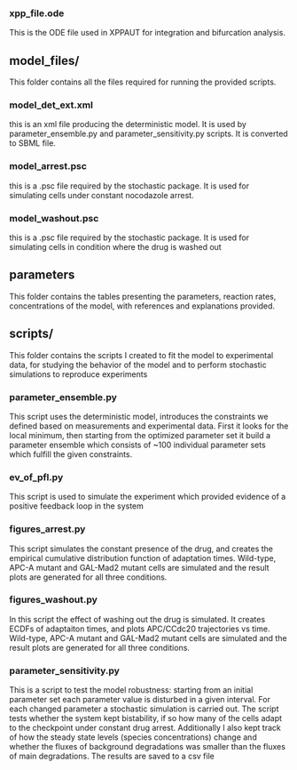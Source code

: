 ### xpp_file.ode
This is the ODE file used in XPPAUT for integration and bifurcation analysis.

## model_files/
This folder contains all the files required for running the provided scripts. 

### model_det_ext.xml
this is an xml file producing the deterministic model. It is used by parameter_ensemble.py and parameter_sensitivity.py scripts. It is converted to SBML file.

### model_arrest.psc
this is a .psc file required by the stochastic package.  It is used for simulating cells under constant nocodazole arrest.

### model_washout.psc
this is a .psc file required by the stochastic package.  It is used for simulating cells in condition where the drug is washed out

## parameters
This folder contains the tables presenting the parameters, reaction rates, concentrations of the model, with references and explanations provided.

## scripts/
This folder contains the scripts I created to fit the model to experimental data, for studying the behavior of the model and to perform stochastic simulations to reproduce experiments
### parameter_ensemble.py

This script uses the deterministic model, introduces the constraints we defined based on measurements and experimental data. First it looks for the local minimum, then starting from the optimized parameter set it build a parameter ensemble which consists of ~100 individual parameter sets which fulfill the given constraints.

### ev_of_pfl.py

This script is used to simulate the experiment which provided evidence of a positive feedback loop in the system


### figures_arrest.py

This script simulates the constant presence of the drug, and creates the empirical cumulative distribution function of adaptation times. Wild-type, APC-A mutant and GAL-Mad2 mutant cells are simulated and the result plots are generated for all three conditions.

### figures_washout.py

In this script the effect of washing out the drug is simulated. It creates ECDFs of adaptaiton times, and plots APC/CCdc20 trajectories vs time. Wild-type, APC-A mutant and GAL-Mad2 mutant cells are simulated and the result plots are generated for all three conditions.

### parameter_sensitivity.py

This is a script to test the model robustness: starting from an initial parameter set each parameter value is disturbed in a given interval. For each changed parameter a stochastic simulation is carried out. The script tests whether the system kept bistability, if so how many of the cells adapt to the checkpoint under constant drug arrest.
Additionally I also kept track of how the steady state levels (species concentrations) change and whether the fluxes of background degradations was smaller than the fluxes of main degradations. The results are saved to a csv file


